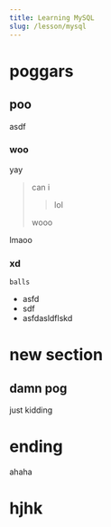 ```yaml
---
title: Learning MySQL
slug: /lesson/mysql
---
```


# poggars

## poo

asdf

### woo

yay

> can i 
>
>  > lol
> 
> wooo

lmaoo

### xd

```
balls
```
- asfd
- sdf
- asfdasldflskd

# new section

## damn pog

just kidding

# ending

ahaha

# hjhk
